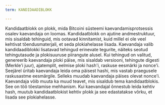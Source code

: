 ```yaml
---
term: KANDIDAADIBLOKK

---
```

Kandidaatblokk on plokk, mida Bitcoini süsteemi kaevandamisprotsessis osalev kaevandaja on loomas. Kandidaatblokk on ajutine andmestruktuur, mis sisaldab tehinguid, mis ootavad kinnitamist, kuid millel ei ole veel kehtivat tõendusmaterjali, et seda plokiahelasse lisada. Kaevandaja valib kandidaadiblokki lisatavad tehingud erinevate tegurite, näiteks seotud tehingutasude ja plokisuuruse piirangute alusel. Kui tehingud on valitud, genereerib kaevandaja ploki päise, mis sisaldab versiooni, tehingute digesti (Merkle'i juur), ajatemplit, eelmise ploki hash'i, raskuse eesmärki ja nonce'i. Seejärel üritab kaevandaja leida oma päisest hashi, mis vastab praegusele raskusastme eesmärgile. Selleks muudab kaevandaja päises olevat nonce'i. Kaevandaja võib muuta ka muud teavet, mis sisaldub tema kandidaatblokis. See on töö tõestamise mehhanism. Kui kaevandajal õnnestub leida kehtiv hash, muutub kandidaatblokist kehtiv plokk ja see edastatakse võrku, et lisada see plokiahelasse.